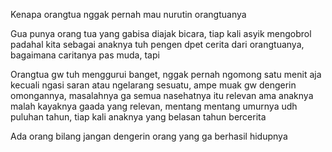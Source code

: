 Kenapa orangtua nggak pernah mau nurutin orangtuanya

Gua punya orang tua yang gabisa diajak bicara, tiap kali asyik mengobrol padahal kita sebagai anaknya tuh pengen dpet cerita dari orangtuanya, bagaimana caritanya pas muda, tapi 

Orangtua gw tuh menggurui banget, nggak pernah ngomong satu menit aja kecuali ngasi saran atau ngelarang sesuatu, ampe muak gw dengerin omongannya, masalahnya ga semua nasehatnya itu relevan ama anaknya malah kayaknya gaada yang relevan, mentang mentang umurnya udh puluhan tahun, tiap kali anaknya yang belasan tahun bercerita 

Ada orang bilang jangan dengerin orang yang ga berhasil hidupnya 